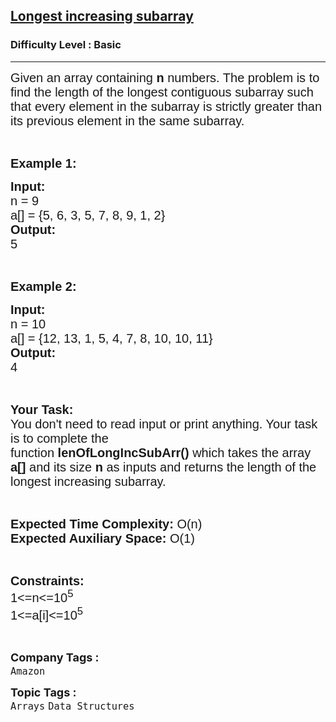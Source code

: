 <h2><a href="https://www.geeksforgeeks.org/problems/longest-increasing-subarray3811/1">Longest increasing subarray</a></h2><h3>Difficulty Level : Basic</h3><hr><div class="problems_problem_content__Xm_eO"><p><span style="font-family: arial,helvetica,sans-serif;"><span style="font-size: 20px;">Given an array containing <strong>n</strong> numbers. The problem is to find the length of the longest contiguous subarray such that every element in the subarray is strictly greater than its previous element in the same subarray.</span></span></p>
<p>&nbsp;</p>
<p><span style="font-family: arial,helvetica,sans-serif;"><span style="font-size: 20px;"><strong>Example 1:</strong></span></span></p>
<pre><span style="font-family: arial,helvetica,sans-serif;"><span style="font-size: 20px;"><strong>Input:</strong>
n = 9
a[] = {5, 6, 3, 5, 7, 8, 9, 1, 2}
<strong>Output:</strong>
5</span></span></pre>
<p>&nbsp;</p>
<p><span style="font-family: arial,helvetica,sans-serif;"><span style="font-size: 20px;"><strong>Example 2:</strong></span></span></p>
<pre><span style="font-family: arial,helvetica,sans-serif;"><span style="font-size: 20px;"><strong>Input:</strong>
n = 10
a[] = {12, 13, 1, 5, 4, 7, 8, 10, 10, 11}
<strong>Output:</strong>
4</span></span></pre>
<p>&nbsp;</p>
<p><span style="font-family: arial,helvetica,sans-serif;"><span style="font-size: 20px;"><strong>Your Task:&nbsp;&nbsp;</strong><br>You don't need to read input or print anything. Your task is to complete the function&nbsp;<strong>lenOfLongIncSubArr()</strong>&nbsp;which takes the array <strong>a[]</strong> and its size <strong>n</strong><strong> </strong>as inputs and returns the length of the longest increasing subarray.</span></span></p>
<p>&nbsp;</p>
<p><span style="font-family: arial,helvetica,sans-serif;"><span style="font-size: 20px;"><strong>Expected Time Complexity:</strong> O(n)<br><strong>Expected Auxiliary Space:</strong> O(1)</span></span></p>
<p>&nbsp;</p>
<p><span style="font-family: arial,helvetica,sans-serif;"><span style="font-size: 20px;"><strong>Constraints:</strong> </span></span><br><span style="font-family: arial,helvetica,sans-serif;"><span style="font-size: 20px;">1&lt;=n&lt;=10<sup>5</sup><br>1&lt;=a[i]&lt;=10<sup>5</sup></span></span></p>
<p>&nbsp;</p></div><p><span style=font-size:18px><strong>Company Tags : </strong><br><code>Amazon</code>&nbsp;<br><p><span style=font-size:18px><strong>Topic Tags : </strong><br><code>Arrays</code>&nbsp;<code>Data Structures</code>&nbsp;